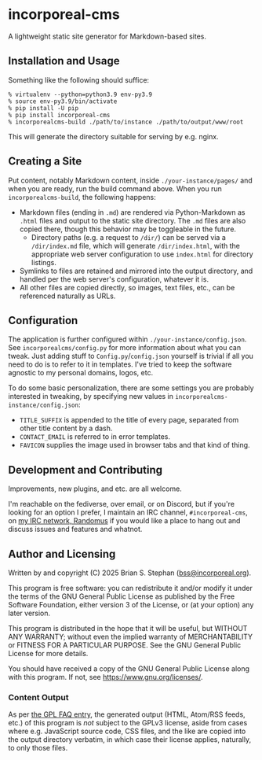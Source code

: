 # incorporeal-cms

A lightweight static site generator for Markdown-based sites.

## Installation and Usage

Something like the following should suffice:

```
% virtualenv --python=python3.9 env-py3.9
% source env-py3.9/bin/activate
% pip install -U pip
% pip install incorporeal-cms
% incorporealcms-build ./path/to/instance ./path/to/output/www/root
```

This will generate the directory suitable for serving by e.g. nginx.

## Creating a Site

Put content, notably Markdown content, inside `./your-instance/pages/` and when you are ready, run the build command
above. When you run `incorporealcms-build`, the following happens:

* Markdown files (ending in `.md`) are rendered via Python-Markdown as `.html` files and output to the static site
  directory. The `.md` files are also copied there, though this behavior may be toggleable in the future.
    * Directory paths (e.g. a request to `/dir/`) can be served via a `/dir/index.md` file, which will generate
      `/dir/index.html`, with the appropriate web server configuration to use `index.html` for directory listings.
* Symlinks to files are retained and mirrored into the output directory, and handled per the web server's configuration,
  whatever it is.
* All other files are copied directly, so images, text files, etc., can be referenced naturally as URLs.

## Configuration

The application is further configured within `./your-instance/config.json`. See `incorporealcms/config.py` for more
information about what you can tweak. Just adding stuff to `Config.py`/`config.json` yourself is trivial if all you need
to do is to refer to it in templates. I've tried to keep the software agnostic to my personal domains, logos, etc.

To do some basic personalization, there are some settings you are probably interested in tweaking, by specifying new
values in `incorporealcms-instance/config.json`:

* `TITLE_SUFFIX` is appended to the title of every page, separated from other title content by a dash.
* `CONTACT_EMAIL` is referred to in error templates.
* `FAVICON` supplies the image used in browser tabs and that kind of thing.

## Development and Contributing

Improvements, new plugins, and etc. are all welcome.

I'm reachable on the fediverse, over email, or on Discord, but if you're looking for an option I prefer, I maintain an
IRC channel, `#incorporeal-cms`, on [my IRC network, Randomus](https://randomus.net/) if you would like a place to hang
out and discuss issues and features and whatnot.

## Author and Licensing

Written by and copyright (C) 2025 Brian S. Stephan (bss@incorporeal.org).

This program is free software: you can redistribute it and/or modify it under the terms of the GNU General
Public License as published by the Free Software Foundation, either version 3 of the License, or (at your
option) any later version.

This program is distributed in the hope that it will be useful, but WITHOUT ANY WARRANTY; without even the
implied warranty of MERCHANTABILITY or FITNESS FOR A PARTICULAR PURPOSE.  See the GNU General Public License for
more details.

You should have received a copy of the GNU General Public License along with this program.  If not, see
<https://www.gnu.org/licenses/>.

### Content Output

As per [the GPL FAQ entry](https://www.gnu.org/licenses/gpl-faq.en.html#CanIUseGPLToolsForNF), the generated output
(HTML, Atom/RSS feeds, etc.) of this program is *not* subject to the GPLv3 license, aside from cases where e.g.
JavaScript source code, CSS files, and the like are copied into the output directory verbatim, in which case their
license applies, naturally, to only those files.
